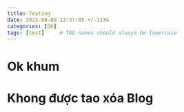 ```yaml
---
title: Testing
date: 2022-08-08 12:37:05 +/-1234
categories: [OK]
tags: [test]     # TAG names should always be lowercase
---
```

# Ok khum
# Khong được tao xóa Blog
